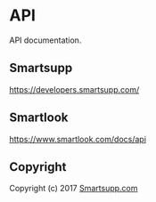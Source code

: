 # API 

API documentation.

## Smartsupp

https://developers.smartsupp.com/

## Smartlook

https://www.smartlook.com/docs/api

## Copyright

Copyright (c) 2017 [Smartsupp.com](https://www.smartsupp.com/)